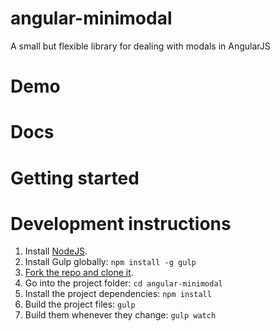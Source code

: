 # angular-minimodal

A small but flexible library for dealing with modals in AngularJS

# Demo

# Docs

# Getting started

# Development instructions

1. Install [NodeJS](nodejs.org).
2. Install Gulp globally: `npm install -g gulp`
3. [Fork the repo and clone it](https://help.github.com/articles/fork-a-repo/).
4. Go into the project folder: `cd angular-minimodal`
5. Install the project dependencies: `npm install`
6. Build the project files: `gulp`
7. Build them whenever they change: `gulp watch`